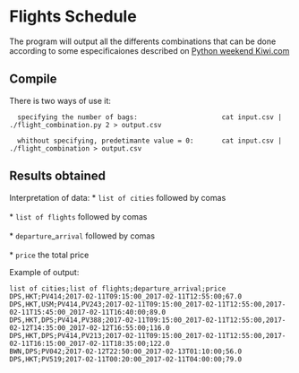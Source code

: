 # Flights Schedule
The program will output all the differents combinations that can be done according to some especificaiones described on
[Python weekend Kiwi.com](https://gist.github.com/martin-kokos/6ccdeeff45a33bce4849567b0395526c)

## Compile
  There is two ways of use it:
  
      specifying the number of bags:                     cat input.csv | ./flight_combination.py 2 > output.csv
    
      whithout specifying, predetimante value = 0:       cat input.csv | ./flight_combination > output.csv
    
## Results obtained
  
  Interpretation of data:
    * `list of cities` followed by comas <br/>  
    * `list of flights` followed by comas <br/>  
    * `departure`_`arrival` followed by comas <br/>  
    * `price` the total price <br/>  

  Example of output:
```
list of cities;list of flights;departure_arrival;price
DPS,HKT;PV414;2017-02-11T09:15:00_2017-02-11T12:55:00;67.0
DPS,HKT,USM;PV414,PV243;2017-02-11T09:15:00_2017-02-11T12:55:00,2017-02-11T15:45:00_2017-02-11T16:40:00;89.0
DPS,HKT,DPS;PV414,PV388;2017-02-11T09:15:00_2017-02-11T12:55:00,2017-02-12T14:35:00_2017-02-12T16:55:00;116.0
DPS,HKT,DPS;PV414,PV213;2017-02-11T09:15:00_2017-02-11T12:55:00,2017-02-11T16:15:00_2017-02-11T18:35:00;122.0
BWN,DPS;PV042;2017-02-12T22:50:00_2017-02-13T01:10:00;56.0
DPS,HKT;PV519;2017-02-11T00:20:00_2017-02-11T04:00:00;79.0
```
